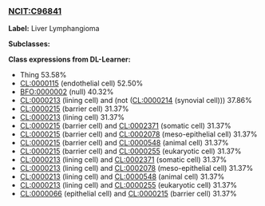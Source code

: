 
### [NCIT:C96841](http://purl.obolibrary.org/obo/NCIT_C96841)
**Label:** Liver Lymphangioma

**Subclasses:** 

**Class expressions from DL-Learner:**

- Thing 53.58%
- [CL:0000115](http://purl.obolibrary.org/obo/CL_0000115) (endothelial cell) 52.50%
- [BFO:0000002](http://purl.obolibrary.org/obo/BFO_0000002) (null) 40.32%
- [CL:0000213](http://purl.obolibrary.org/obo/CL_0000213) (lining cell) and (not ([CL:0000214](http://purl.obolibrary.org/obo/CL_0000214) (synovial cell))) 37.86%
- [CL:0000215](http://purl.obolibrary.org/obo/CL_0000215) (barrier cell) 31.37%
- [CL:0000213](http://purl.obolibrary.org/obo/CL_0000213) (lining cell) 31.37%
- [CL:0000215](http://purl.obolibrary.org/obo/CL_0000215) (barrier cell) and [CL:0002371](http://purl.obolibrary.org/obo/CL_0002371) (somatic cell) 31.37%
- [CL:0000215](http://purl.obolibrary.org/obo/CL_0000215) (barrier cell) and [CL:0002078](http://purl.obolibrary.org/obo/CL_0002078) (meso-epithelial cell) 31.37%
- [CL:0000215](http://purl.obolibrary.org/obo/CL_0000215) (barrier cell) and [CL:0000548](http://purl.obolibrary.org/obo/CL_0000548) (animal cell) 31.37%
- [CL:0000215](http://purl.obolibrary.org/obo/CL_0000215) (barrier cell) and [CL:0000255](http://purl.obolibrary.org/obo/CL_0000255) (eukaryotic cell) 31.37%
- [CL:0000213](http://purl.obolibrary.org/obo/CL_0000213) (lining cell) and [CL:0002371](http://purl.obolibrary.org/obo/CL_0002371) (somatic cell) 31.37%
- [CL:0000213](http://purl.obolibrary.org/obo/CL_0000213) (lining cell) and [CL:0002078](http://purl.obolibrary.org/obo/CL_0002078) (meso-epithelial cell) 31.37%
- [CL:0000213](http://purl.obolibrary.org/obo/CL_0000213) (lining cell) and [CL:0000548](http://purl.obolibrary.org/obo/CL_0000548) (animal cell) 31.37%
- [CL:0000213](http://purl.obolibrary.org/obo/CL_0000213) (lining cell) and [CL:0000255](http://purl.obolibrary.org/obo/CL_0000255) (eukaryotic cell) 31.37%
- [CL:0000066](http://purl.obolibrary.org/obo/CL_0000066) (epithelial cell) and [CL:0000215](http://purl.obolibrary.org/obo/CL_0000215) (barrier cell) 31.37%


